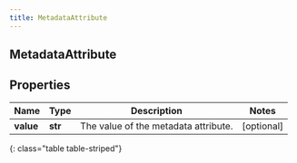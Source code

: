 ```yaml
---
title: MetadataAttribute
---
```

## MetadataAttribute

## Properties

|Name | Type | Description | Notes|
|------------ | ------------- | ------------- | -------------|
| **value** | **str** | The value of the metadata attribute. | [optional] |
{: class="table table-striped"}


